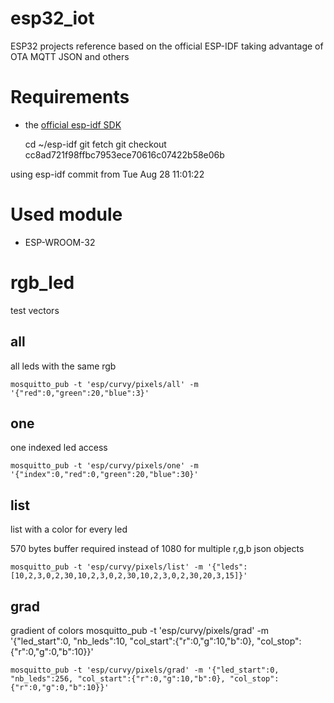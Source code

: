 # esp32_iot
ESP32 projects reference based on the official ESP-IDF taking advantage of OTA MQTT JSON and others

# Requirements
* the [official esp-idf SDK](https://github.com/espressif/esp-idf)

    cd ~/esp-idf
    git fetch
    git checkout cc8ad721f98ffbc7953ece70616c07422b58e06b

using esp-idf commit from Tue Aug 28 11:01:22

# Used module
* ESP-WROOM-32

# rgb_led
test vectors
## all
all leds with the same rgb

    mosquitto_pub -t 'esp/curvy/pixels/all' -m '{"red":0,"green":20,"blue":3}'
## one
one indexed led access

    mosquitto_pub -t 'esp/curvy/pixels/one' -m '{"index":0,"red":0,"green":20,"blue":30}'
## list
list with a color for every led

570 bytes buffer required instead of 1080 for multiple r,g,b json objects

    mosquitto_pub -t 'esp/curvy/pixels/list' -m '{"leds":[10,2,3,0,2,30,10,2,3,0,2,30,10,2,3,0,2,30,20,3,15]}'
## grad
gradient of colors
    mosquitto_pub -t 'esp/curvy/pixels/grad' -m '{"led_start":0, "nb_leds":10, "col_start":{"r":0,"g":10,"b":0}, "col_stop":{"r":0,"g":0,"b":10}}'

    mosquitto_pub -t 'esp/curvy/pixels/grad' -m '{"led_start":0, "nb_leds":256, "col_start":{"r":0,"g":10,"b":0}, "col_stop":{"r":0,"g":0,"b":10}}'
